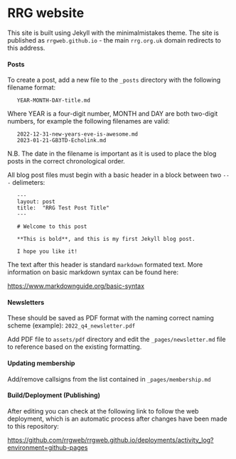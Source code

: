# RRG website

This site is built using Jekyll with the minimalmistakes theme. The site is published as ```rrgweb.github.io``` - the main ```rrg.org.uk``` domain redirects to this address.

#### Posts

To create a post, add a new file to the ```_posts``` directory with the following filename format:
```
   YEAR-MONTH-DAY-title.md
```
Where YEAR is a four-digit number, MONTH and DAY are both two-digit numbers, for example the following filenames are valid:
```
   2022-12-31-new-years-eve-is-awesome.md
   2023-01-21-GB3TD-Echolink.md
```
N.B. The date in the filename is important as it is used to place the blog posts in the correct chronological order.

All blog post files must begin with a basic header in a block between two ```---``` delimeters:

```
   ---
   layout: post
   title:  "RRG Test Post Title"
   ---

   # Welcome to this post

   **This is bold**, and this is my first Jekyll blog post.

   I hope you like it!
```

The text after this header is standard ``markdown`` formated text. More information on basic markdown syntax can be found here:

https://www.markdownguide.org/basic-syntax

#### Newsletters

These should be saved as PDF format with the naming correct naming scheme (example): ```2022_q4_newsletter.pdf```

Add PDF file to ```assets/pdf``` directory and edit the ```_pages/newsletter.md``` file to reference based on the existing formatting.  

#### Updating membership

Add/remove callsigns from the list contained in ```_pages/membership.md``` 

#### Build/Deployment (Publishing)

After editing you can check at the following link to follow the web deployment, which is an automatic process after changes have been made to this repository:

https://github.com/rrgweb/rrgweb.github.io/deployments/activity_log?environment=github-pages

